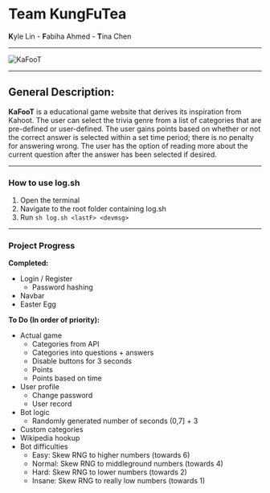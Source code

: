 # Team KungFuTea

**K**yle Lin - **F**abiha Ahmed - **T**ina Chen

---

![KaFooT](https://i.imgur.com/jnpT4oF.png)

---

## General Description:

**KaFooT** is a educational game website that derives its inspiration from Kahoot. The user can select the trivia genre from a list of categories that are pre-defined or user-defined. The user gains points based on whether or not the correct answer is selected within a set time period; there is no penalty for answering wrong. The user has the option of reading more about the current question after the answer has been selected if desired.

---

### How to use log.sh

1. Open the terminal
2. Navigate to the root folder containing log.sh
3. Run `sh log.sh <lastF> <devmsg>`

---

### Project Progress

**Completed:**

* Login / Register
    * Password hashing
* Navbar
* Easter Egg

**To Do (In order of priority):**

* Actual game
    * Categories from API
    * Categories into questions + answers
    * Disable buttons for 3 seconds
    * Points
    * Points based on time
* User profile
    * Change password
    * User record
* Bot logic
    * Randomly generated number of seconds (0,7] + 3
* Custom categories
* Wikipedia hookup
* Bot difficulties
    * Easy: Skew RNG to higher numbers (towards 6)
    * Normal: Skew RNG to middleground numbers (towards 4)
    * Hard: Skew RNG to lower numbers (towards 2)
    * Insane: Skew RNG to really low numbers (towards 1)